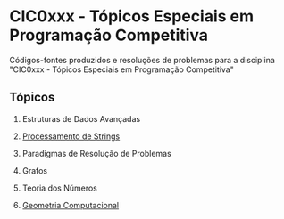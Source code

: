 # CIC0xxx - Tópicos Especiais em Programação Competitiva

Códigos-fontes produzidos e resoluções de problemas para a disciplina "CIC0xxx - Tópicos Especiais em Programação Competitiva"

## Tópicos

1. Estruturas de Dados Avançadas

2. [Processamento de Strings](strings/README.md)

3. Paradigmas de Resolução de Problemas

4. Grafos

5. Teoria dos Números

6. [Geometria Computacional](geometria_computacional/README.md)
